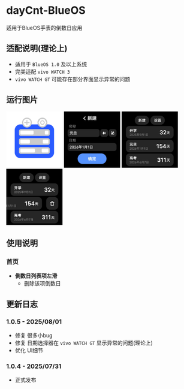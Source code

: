 # dayCnt-BlueOS
适用于BlueOS手表的倒数日应用
## 适配说明(理论上)
 - 适用于 `BlueOS 1.0` 及以上系统
 - 完美适配 `vivo WATCH 3`
 - `vivo WATCH GT` 可能存在部分界面显示异常的问题
## 运行图片
<div>
 <img src="/icon/800.png" width="150">
 <img src="/capture/newEvt.png" width="150">
 <img src="/capture/evts.png" width="150">
 <img src="/capture/del.png" width="150">
</div>

## 使用说明
### 首页
 - **倒数日列表项左滑**
   - 删除该项倒数日
## 更新日志
### 1.0.5 - 2025/08/01
 - 修复 很多小bug
 - 修复 日期选择器在 `vivo WATCH GT` 显示异常的问题(理论上)
 - 优化 UI细节
### 1.0.4 - 2025/07/31
 - 正式发布

